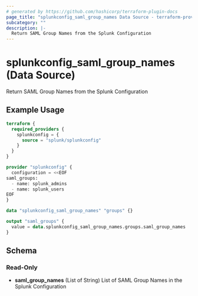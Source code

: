 ```yaml
---
# generated by https://github.com/hashicorp/terraform-plugin-docs
page_title: "splunkconfig_saml_group_names Data Source - terraform-provider-splunkconfig"
subcategory: ""
description: |-
  Return SAML Group Names from the Splunk Configuration
---
```


# splunkconfig_saml_group_names (Data Source)

Return SAML Group Names from the Splunk Configuration

## Example Usage

```terraform
terraform {
  required_providers {
    splunkconfig = {
      source = "splunk/splunkconfig"
    }
  }
}

provider "splunkconfig" {
  configuration = <<EOF
saml_groups:
  - name: splunk_admins
  - name: splunk_users
EOF
}

data "splunkconfig_saml_group_names" "groups" {}

output "saml_groups" {
  value = data.splunkconfig_saml_group_names.groups.saml_group_names
}
```

<!-- schema generated by tfplugindocs -->
## Schema

### Read-Only

- **saml_group_names** (List of String) List of SAML Group Names in the Splunk Configuration


